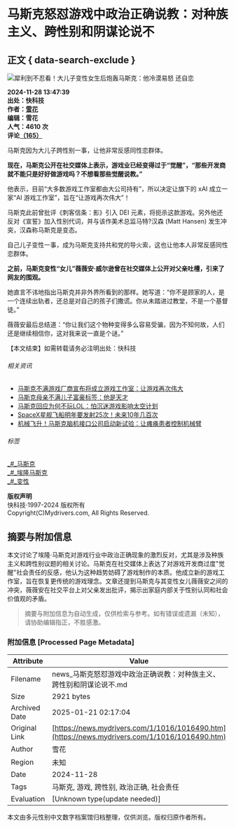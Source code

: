 # 马斯克怒怼游戏中政治正确说教：对种族主义、跨性别和阴谋论说不

## 正文 { data-search-exclude }


![犀利到不忍看！大儿子变性女生后炮轰马斯克：他冷漠易怒 还自恋](https://img1.mydrivers.com/img/20240726/s_347a40d3be36443387605a8982cfe5c0.jpg)

**2024-11-28 13:47:39**  
**出处：快科技**  
**作者：[雪花](https://passport.mydrivers.com/author/944168.html "雪花的主页")**  
**编辑：雪花**    
**人气：4610 次**    
**评论[（165）](https://comment8.mydrivers.com/review/1016490-1.htm)**

马斯克因为大儿子跨性别一事，让他非常反感同性恋群体。

**现在，马斯克公开在社交媒体上表示，游戏业已经变得过于“觉醒”，“那些开发商就不能只是好好做游戏吗？不想看那些觉醒说教。”**

他表示，目前“大多数游戏工作室都由大公司持有”，所以决定让旗下的 xAI 成立一家“AI 游戏工作室”，旨在“让游戏再次伟大”！

马斯克此前曾批评《刺客信条：影》引入 DEI 元素，将扼杀这款游戏。另外他还反对《宣誓》加入性别代词，并与该作美术总监马特?汉森 (Matt Hansen) 发生冲突，汉森称马斯克是变态。

自己儿子变性一事，成为马斯克支持共和党的导火索，这也让他本人非常反感同性恋群体。

**之前，马斯克变性“女儿”薇薇安·威尔逊曾在社交媒体上公开对父亲吐槽，引来了网友的围观。**

她直言不讳地指出马斯克并非外界所看到的那样。她写道：“你不是顾家的人，是一个连续出轨者，还总是对自己的孩子们撒谎。你从未踏进过教堂，不是一个基督徒。”

薇薇安最后总结道：“你让我们这个物种变得多么容易受骗，因为不知何故，人们还是继续相信你，这对我来说一直是个谜。”

【本文结束】如需转载请务必注明出处：快科技

###### 相关资讯

- [马斯克不满游戏厂商宣布将成立游戏工作室：让游戏再次伟大](https://news.mydrivers.com/1/1016/1016426.htm)
- [马斯克母亲不满儿子富豪标签：他是天才](https://news.mydrivers.com/1/1016/1016419.htm)
- [马斯克回应为何不玩LOL：怕沉迷游戏影响太空计划](https://news.mydrivers.com/1/1016/1016416.htm)
- [SpaceX星舰飞船明年要发射25次！未来10年几百次](https://news.mydrivers.com/1/1016/1016302.htm)
- [机械飞升！马斯克脑机接口公司启动新试验：让瘫痪患者控制机械臂](https://news.mydrivers.com/1/1016/1016215.htm)

###### 标签
[_#_马斯克](https://news.mydrivers.com/tag/masike.htm)  
[_#_埃隆马斯克](https://news.mydrivers.com/tag/ailongmasike.htm)  
[_#_变性](https://news.mydrivers.com/tag/bianxing.htm)  

**版权声明**  
快科技·1997-2024 版权所有  
Copyright(C)Mydrivers.com, All Rights Reserved.
<!-- tcd_original_link https://news.mydrivers.com/1/1016/1016490.htm -->


## 摘要与附加信息

<!-- tcd_abstract -->
本文讨论了埃隆·马斯克对游戏行业中政治正确现象的激烈反对，尤其是涉及种族主义和跨性别议题的相关讨论。马斯克在社交媒体上表达了对游戏开发商过度"觉醒"社会责任的反感，他认为这种趋势妨碍了游戏制作的本质。他成立新的游戏工作室，旨在恢复更传统的游戏理念。文章还提到马斯克与其变性女儿薇薇安之间的冲突，薇薇安在社交平台上对父亲发出批评，揭示出家庭内部关于性别认同和社会价值观的矛盾。
<!-- tcd_abstract_end -->

> 摘要与附加信息为自动生成，仅供检索与参考。如有错误或遗漏（未知），请协助编辑指正，不胜感激。

### 附加信息 [Processed Page Metadata]

| Attribute       | Value                                  |
|-----------------|----------------------------------------|
| Filename        | news_马斯克怒怼游戏中政治正确说教：对种族主义、跨性别和阴谋论说不.md                             |
| Size            | 2921 bytes                           |
| Archived Date   | 2025-01-21 02:17:04                             |
| Original Link   | [https://news.mydrivers.com/1/1016/1016490.htm](https://news.mydrivers.com/1/1016/1016490.htm)                       |
| Author          | 雪花                               |
| Region          | 未知                               |
| Date            | 2024-11-28                                 |
| Tags            | 马斯克, 游戏, 跨性别, 政治正确, 社会责任                                 |
| Evaluation            | [Unknown type(update needed)]                                 |
<!-- tcd_table_end -->

本文由多元性别中文数字档案馆归档整理，仅供浏览。版权归原作者所有。
